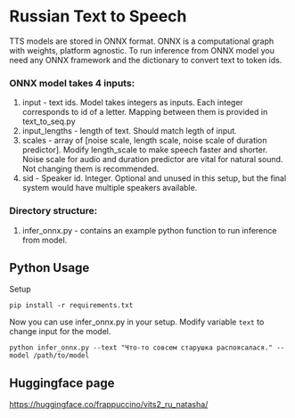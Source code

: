 # Russian Text to Speech

TTS models are stored in ONNX format. ONNX is a computational graph with weights, platform agnostic. To run inference from ONNX model you need any ONNX framework and the dictionary to convert text to token ids.

### ONNX model takes 4 inputs:
1. input - text ids. Model takes integers as inputs. Each integer corresponds to id of a letter. Mapping between them is provided in text_to_seq.py
2. input_lengths - length of text. Should match legth of input.
3. scales - array of [noise scale, length scale, noise scale of duration predictor]. Modify length_scale to make speech faster and shorter. Noise scale for audio and duration predictor are vital for natural sound. Not changing them is recommended.
4. sid - Speaker id. Integer. Optional and unused in this setup, but the final system would have multiple speakers available. 

### Directory structure:

1. infer_onnx.py - contains an example python function to run inference from model.


## Python Usage

Setup

```
pip install -r requirements.txt
```

Now you can use infer_onnx.py in your setup. Modify variable `text` to change input for the model.

```
python infer_onnx.py --text "Что-то совсем старушка распоясалася." --model /path/to/model
```

## Huggingface page

https://huggingface.co/frappuccino/vits2_ru_natasha/
